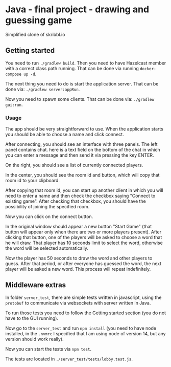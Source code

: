 # Java - final project - drawing and guessing game
Simplified clone of skribbl.io

## Getting started
You need to run `./gradlew build`. Then you need to have Hazelcast member with
a correct class path running. That can be done via running `docker-compose up -d`.

The next thing you need to do is start the application server. That can be
done via: `./gradlew server:appRun`.

Now you need to spawn some clients. That can be done via:
`./gradlew gui:run`.

### Usage
The app should be very straightforward to use. When the application starts
you should be able to choose a name and click connect.

After connecting, you should see an interface with three panels. The left panel
contains chat. here is a text field on the bottom of the chat in which you can enter
a message and then send it via pressing the key ENTER.

On the right, you should see a list of currently connected players.

In the center, you should see the room id and button, which will copy that room
id to your clipboard.

After copying that room id, you can start up another client in which you will
need to enter a name and then check the checkbox saying "Connect to existing
game". After checking that checkbox, you should have the possibility of joining
the specified room.

Now you can click on the connect button.

In the original window should appear a new button "Start Game" (that button
will appear only when there are two or more players present). After clicking
that button, one of the players will be asked to choose a word that he will
draw. That player has 10 seconds limit to select the word, otherwise the word
will be selected automatically.

Now the player has 50 seconds to draw the word and other players to guess.
After that period, or after everyone has guessed the word, the next player will be
asked a new word. This process will repeat indefinitely.

## Middleware extras
In folder `server_test`, there are simple tests written in javascript, using the
`protobuf` to communicate via websockets with server written in Java.

To run those tests you need to follow the Getting started section (you do not
have to the GUI running).

Now go to the `server_test` and run `npm install` (you need to have node
installed, in the `.nvmrc` I specified that I am using node of version 14,
but any version should work really).

Now you can start the tests via `npm test`.

The tests are located in `./server_test/tests/lobby.test.js`.